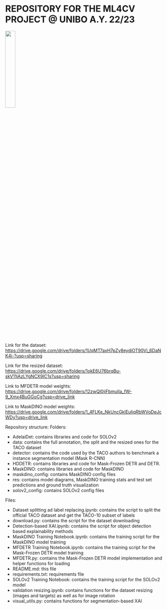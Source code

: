 # REPOSITORY FOR THE ML4CV PROJECT @ UNIBO A.Y. 22/23
<img src="https://raw.githubusercontent.com/wiki/pedropro/TACO/images/logonav.png" width="25%"/>

Link for the dataset: https://drive.google.com/drive/folders/1UqMT7axH7pZy8eydiOT90Vi_6DaNK4i-?usp=sharing

Link for the resized dataset: https://drive.google.com/drive/folders/1okE6U76brqBu-skV11iAzLYgNCX9IC1s?usp=sharing

Link to MFDETR model weights: https://drive.google.com/drive/folders/12zwQl0ijFbmulIa_fW-9_Xmx4BuGGoCg?usp=drive_link

Link to MaskDINO model weights: https://drive.google.com/drive/folders/1_4FLKe_NkUncGklEuIjqRbWVoDeJcWDy?usp=drive_link


Repository structure:
Folders:
- AdelaiDet: contains libraries and code for SOLOv2
- data: contains the full annotation, the split and the resized ones for the TACO dataset
- detector: contains the code used by the TACO authors to benchmark a instance segmentation model (Mask R-CNN)
- HDDETR: contains libraries and code for Mask-Frozen DETR and DETR.
- MaskDINO: contains libraries and code for MaskDINO 
- maskdino_config: contains MaskDINO config files
- res: contains model diagrams, MaskDINO training stats and test set predictions and ground truth visualization
- solov2_config: contains SOLOv2 config files

Files:
- Dataset splitting ad label replacing.ipynb: contains the script to split the official TACO dataset and get the TACO-10 subset of labels
- download.py: contains the script for the dataset downloading
- Detection-based XAI.ipynb: contains the script for object detection based explainability methods
- MaskDINO Training Notebook.ipynb: contains the training script for the MaskDINO model training
- MFDETR Training Notebook.ipynb: contains the training script for the Mask-Frozen DETR model training
- MFDETR.py: contains the Mask-Frozen DETR model implementation and helper functions for loading
- README.md: this file
- requirements.txt: requirements file 
- SOLOv2 Training Notebook: contains the training script for the SOLOv2 model
- validation resizing.ipynb: contains functions for the dataset resizing (images and targets) as well as for image rotation
- visual_utils.py: contains functions for segmentation-based XAI


